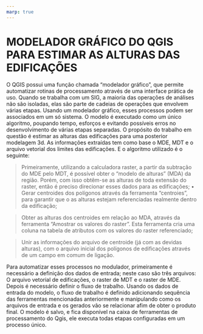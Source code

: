 ```yaml
---
marp: true
---
```

# MODELADOR GRÁFICO DO QGIS PARA ESTIMAR AS ALTURAS DAS EDIFICAÇÕES

O QGIS possui uma função chamada “modelador gráfico”, que permite automatizar rotinas de processamento através de uma interface prática de uso. Quando se trabalha com um SIG, a maioria das operações de análises não são isoladas, elas são parte de cadeias de operações que envolvem várias etapas. Usando um modelador gráfico, esses processos podem ser associados em um só sistema. O modelo é executado como um único algoritmo, poupando tempo, esforços e evitando possíveis erros no desenvolvimento de várias etapas separadas. O propósito do trabalho em questão é estimar as alturas das edificações para uma posterior modelagem 3d. As informações extraídas tem como base o MDE,
MDT e o arquivo vetorial dos limites das edificações. E o algoritmo utilizado é o seguinte:

> Primeiramente, utilizando a calculadora raster, a partir da subtração do MDE pelo MDT, é possível obter o “modelo de alturas” (MDA) da região.
Porém, com isso obtêm-se as alturas de toda extensão do raster, então é preciso direcionar esses dados para as edificações; • Gerar centroides dos polígonos através da ferramenta “centroies”, para garantir que o as alturas estejam referenciadas realmente dentro da edificação;

> Obter as alturas dos centroides em relação ao MDA, através da ferramenta “Amostrar os valores do raster”. Esta ferramenta cria uma coluna na tabela de atributos com os valores do raster referenciado;

> Unir as informações do arquivo de centroide (já com as devidas alturas), com o arquivo inicial dos polígonos de edificações através de um campo em comum de ligação. 

Para automatizar esses processos no modulador, primeiramente é necessário a definição dos dados de entrada; neste caso são três arquivos: O arquivo vetorial de edificações, o raster de MDT e o raster de MDE. Depois é necessário definir o fluxo de trabalho. Usando os dados de entrada do modelo, o fluxo de trabalho é definido adicionando sequência das ferramentas mencionadas anteriormente e manipulando como os arquivos de entrada e os gerados vão se relacionar afim de obter o produto final. O modelo é salvo, e fica disponível na caixa de ferramentas de processamento do Qgis, ele executa todas etapas configuradas em um processo único.

